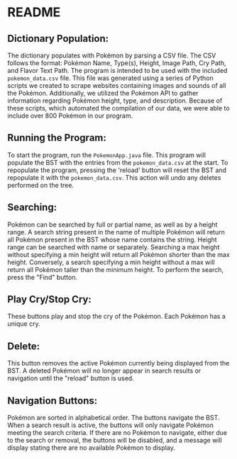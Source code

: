 # README

## Dictionary Population:
The dictionary populates with Pokémon by parsing a CSV file. The CSV follows the format: Pokémon Name, Type(s), Height, Image Path, Cry Path, and Flavor Text Path. The program is intended to be used with the included `pokemon_data.csv` file. This file was generated using a series of Python scripts we created to scrape websites containing images and sounds of all the Pokémon. Additionally, we utilized the Pokémon API to gather information regarding Pokémon height, type, and description. Because of these scripts, which automated the compilation of our data, we were able to include over 800 Pokémon in our program.

## Running the Program:
To start the program, run the `PokemonApp.java` file. This program will populate the BST with the entries from the `pokemon_data.csv` at the start. To repopulate the program, pressing the 'reload' button will reset the BST and repopulate it with the `pokemon_data.csv`. This action will undo any deletes performed on the tree.

## Searching:
Pokémon can be searched by full or partial name, as well as by a height range. A search string present in the name of multiple Pokémon will return all Pokémon present in the BST whose name contains the string. Height range can be searched with name or separately. Searching a max height without specifying a min height will return all Pokémon shorter than the max height. Conversely, a search specifying a min height without a max will return all Pokémon taller than the minimum height. To perform the search, press the "Find" button.

## Play Cry/Stop Cry:
These buttons play and stop the cry of the Pokémon. Each Pokémon has a unique cry.

## Delete:
This button removes the active Pokémon currently being displayed from the BST. A deleted Pokémon will no longer appear in search results or navigation until the "reload" button is used.

## Navigation Buttons:
Pokémon are sorted in alphabetical order. The buttons navigate the BST. When a search result is active, the buttons will only navigate Pokémon meeting the search criteria. If there are no Pokémon to navigate, either due to the search or removal, the buttons will be disabled, and a message will display stating there are no available Pokémon to display.